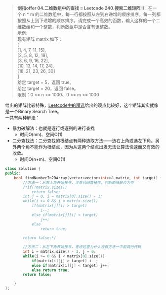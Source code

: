 #

>**剑指offer 04.二维数组中的查找 = Leetcode 240.搜索二维矩阵 II**：在一个 n * m 的二维数组中，每一行都按照从左到右递增的顺序排序，每一列都按照从上到下递增的顺序排序。请完成一个高效的函数，输入这样的一个二维数组和一个整数，判断数组中是否含有该整数。  
>示例:  
>现有矩阵 matrix 如下：  
>[  
> [1,   4,  7, 11, 15],  
> [2,   5,  8, 12, 19],  
> [3,   6,  9, 16, 22],  
> [10, 13, 14, 17, 24],  
> [18, 21, 23, 26, 30]  
>]  
>给定 target = 5，返回 true。  
>给定 target = 20，返回 false。  
>限制：0 <= n <= 1000、0 <= m <= 1000  

给出的矩阵比较特殊，[Leetcode中的精选](https://leetcode-cn.com/problems/er-wei-shu-zu-zhong-de-cha-zhao-lcof/solution/mian-shi-ti-04-er-wei-shu-zu-zhong-de-cha-zhao-zuo/)给出的观点比较好，这个矩阵其实就像是一个Binary Search Tree。  
一共有两种解法：

- 暴力破解法：也就是逐行或逐列的进行查找
  - 时间O(nm)、空间O(1)
- 二分查找法：二分查找的根结点有两种选取方法——选右上角或选左下角。另外两个角不能作为根结点，因为从这两个结点出发无法让算法快速而又有效的收敛。
  - 时间O(n+m)、空间O(1)

```C++
class Solution {
public:
    bool findNumberIn2DArray(vector<vector<int>>& matrix, int target) {
        //方法一：从右上角开始搜寻，注意代码鲁棒性，判断矩阵是否为空
        /*if(!matrix.size())
            return false;
        int j = 0, i = matrix[0].size() - 1;
        while(i >= 0 && j < matrix.size())
            if(matrix[j][i] > target)
                i--;
            else if(matrix[j][i] < target)
                j++;
            else
                return true;
        
        return false;*/

        //方法二：从左下角开始搜寻，考虑这里为什么没有方法一中前两行代码
        int i = matrix.size() - 1, j = 0;
        while(i >= 0 && j < matrix[0].size())
            if(matrix[i][j] > target) i--;
            else if(matrix[i][j] < target) j++;
            else return true;
        return false;

    }
};
```
